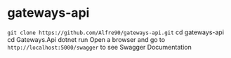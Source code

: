 # gateways-api

`git clone https://github.com/Alfre90/gateways-api.git`
cd gateways-api
cd Gateways.Api
dotnet run
Open a browser and go to `http://localhost:5000/swagger` to see Swagger Documentation
